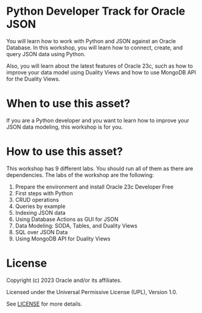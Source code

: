 # Python Developer Track for Oracle JSON


You will learn how to work with Python and JSON against an Oracle Database. In this workshop, you will learn how to connect, create, and query JSON data using Python. 

Also, you will learn about the latest features of Oracle 23c, such as how to improve your data model using Duality Views and how to use MongoDB API for the Duality Views.


# When to use this asset?

If you are a Python developer and you want to learn how to improve your JSON data modeling, this workshop is for you.

# How to use this asset?

This workshop has 9 different labs. You should run all of them as there are dependencies. The labs of the workshop are the following:

1. Prepare the environment and install Oracle 23c Developer Free
2. First steps with Python
3. CRUD operations 
4. Queries by example
5. Indexing JSON data
6. Using Database Actions as GUI for JSON
7. Data Modeling: SODA, Tables, and Duality Views
8. SQL over JSON Data
9. Using MongoDB API for Duality Views


# License
 
Copyright (c) 2023 Oracle and/or its affiliates.
 
Licensed under the Universal Permissive License (UPL), Version 1.0.
 
See [LICENSE](https://github.com/oracle-devrel/technology-engineering/blob/main/LICENSE) for more details.
